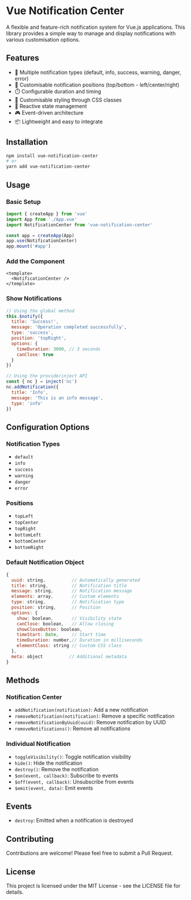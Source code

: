# Vue Notification Center

A flexible and feature-rich notification system for Vue.js applications. This library provides a simple way to manage and display notifications with various customisation options.

## Features

- 🎯 Multiple notification types (default, info, success, warning, danger, error)
- 📍 Customisable notification positions (top/bottom - left/center/right)
- ⏱️ Configurable duration and timing
- 🎨 Customisable styling through CSS classes
- 🔄 Reactive state management
- 🎮 Event-driven architecture
- 📦 Lightweight and easy to integrate

## Installation

```bash
npm install vue-notification-center
# or
yarn add vue-notification-center
```

## Usage

### Basic Setup

```javascript
import { createApp } from 'vue'
import App from './App.vue'
import NotificationCenter from 'vue-notification-center'

const app = createApp(App)
app.use(NotificationCenter)
app.mount('#app')
```

### Add the Component

```vue
<template>
  <NotificationCenter />
</template>
```

### Show Notifications

```javascript
// Using the global method
this.$notify({
  title: 'Success!',
  message: 'Operation completed successfully',
  type: 'success',
  position: 'topRight',
  options: {
    timeDuration: 3000, // 3 seconds
    canClose: true
  }
})

// Using the provide/inject API
const { nc } = inject('nc')
nc.addNotification({
  title: 'Info',
  message: 'This is an info message',
  type: 'info'
})
```

## Configuration Options

### Notification Types
- `default`
- `info`
- `success`
- `warning`
- `danger`
- `error`

### Positions
- `topLeft`
- `topCenter`
- `topRight`
- `bottomLeft`
- `bottomCenter`
- `bottomRight`

### Default Notification Object
```javascript
{
  uuid: string,          // Automatically generated
  title: string,         // Notification title
  message: string,       // Notification message
  elements: array,       // Custom elements
  type: string,          // Notification type
  position: string,      // Position
  options: {
    show: boolean,       // Visibility state
    canClose: boolean,   // Allow closing
    showCloseButton: boolean,
    timeStart: Date,     // Start time
    timeDuration: number,// Duration in milliseconds
    elementClass: string // Custom CSS class
  },
  meta: object          // Additional metadata
}
```

## Methods

### Notification Center
- `addNotification(notification)`: Add a new notification
- `removeNotification(notification)`: Remove a specific notification
- `removeNotificationByUuid(uuid)`: Remove notification by UUID
- `removeNotifications()`: Remove all notifications

### Individual Notification
- `toggleVisibility()`: Toggle notification visibility
- `hide()`: Hide the notification
- `destroy()`: Remove the notification
- `$on(event, callback)`: Subscribe to events
- `$off(event, callback)`: Unsubscribe from events
- `$emit(event, data)`: Emit events

## Events

- `destroy`: Emitted when a notification is destroyed

## Contributing

Contributions are welcome! Please feel free to submit a Pull Request.

## License

This project is licensed under the MIT License - see the LICENSE file for details.
